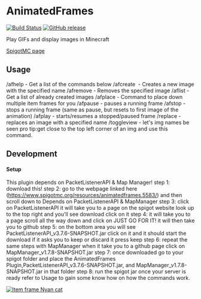 # AnimatedFrames

[![Build Status](https://travis-ci.org/InventivetalentDev/AnimatedFrames.svg?branch=master)](https://travis-ci.org/InventivetalentDev/AnimatedFrames)
[![GitHub release](https://img.shields.io/github/release/InventivetalentDev/AnimatedFrames.svg)](https://github.com/InventivetalentDev/AnimatedFrames/releases/latest)

Play GIFs and display images in Minecraft

[SpigotMC page](https://r.spiget.org/5583)
## Usage
/afhelp - Get a list of the commands below
/afcreate <Name> <Image> - Creates a new image with the specified name
/afremove <Name> - Removes the specified image
/aflist - Get a list of already created images
/afplace - Command to place down multiple item frames for you
/afpause - pauses a running frame
/afstop - stops a running frame (same as pause, but resets to first image of the animation)
/afplay - starts/resumes a stopped/paused frame
/replace - replaces an image with a specified name <NameOFimgYOUwantTOreplace> <newURLofIMG>
/toggleview - let's img names be seen pro tip:get close to the top left corner of an img and use this command.



## Development

#### Setup
This plugin depends on PacketListenerAPI & Map Manager!
step 1:
download this!
step 2:
go to the webpage linked here (https://www.spigotmc.org/resources/animatedframes.5583/)
and then scroll down to Depends on PacketListenerAPI & MapManager
step 3: click on PacketListenerAPI
it will take you to a page on the spigot website look up to the top right and you'll see download click on it
step 4: it will take you to a page scroll all the way down and click on JUST GO FOR IT!
it will then take you to github 
step 5: on the bottom area you will see PacketListenerAPI_v3.7.6-SNAPSHOT.jar
click on it and it should start the download
if it asks you to keep or discard it press keep
step 6: repeat the same steps with MapManager
when it take you to a github page click on MapManager_v1.7.8-SNAPSHOT.jar
step 7: once downloaded go to your spigot folder
and place the AnimatedFrames Plugin,PacketListenerAPI_v3.7.6-SNAPSHOT.jar, and MapManager_v1.7.8-SNAPSHOT.jar in that folder
step 8: run the spigot jar once your server is ready refer to Usage to gain some know how on how the commands work.










[![Item frame Nyan cat](http://img.youtube.com/vi/tj9CYlxHgc0/0.jpg)](http://www.youtube.com/watch?v=tj9CYlxHgc0)
